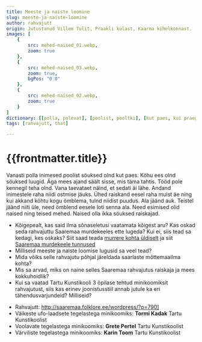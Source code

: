 ```yaml
---
title: Meeste ja naiste loomine
slug: meeste-ja-naiste-loomine
author: rahvajutt
origin: Jutustanud Villem Tulit, Praakli külast, Kaarma kihelkonnast.
images: [
    {
        src: mehed-naised_01.webp,
        zoom: true
    },
    {
        src: mehed-naised_03.webp,
        zoom: true,
        bgPos: "0 0"
    },
    {
        src: mehed-naised_02.webp, 
        zoom: true
    }
]
dictionary: [[polla, polevat], [poolist, pooltki], [kut paes, kui praegu], [äga mees, iga mees], [kennegil, kellelgi], [eesel(e), endal(e)], [kogu, kokku]]
tags: [rahvajutt, that]

---
```


<!-- Fotodeks kõigepealt need 3 tööd, ilma pealkirjata. -->
<!-- Siis kuhugile küsimus: Mis loo need 3 minikoomiksit saare murdes sinu arvates räägivad? -->

<h1 class="story-h1">
    {{frontmatter.title}}
</h1>

Vanasti polla inimesed poolist söuksed olnd kut paes. Köhu ees olnd söuksed luugid. Äga mees ajand säält sisse, mis täma tahtis. Tööd pole kennegil teha olnd. Vana taevataet näind, et sedati äi lähe.
Andand inimestele raha niidi ostmise jäuks. Ühed raiskand eesel raha muist äe ning kui akkand köhtu kogu ömblema, tulnd niidist puudus. Ala jäänd auk. Teistel jäänd niiti üle, need ömblend eesele loti senna ala. Need esimised olid naised ning teised mehed. Naised olla ikka söuksed raiskajad.

<story-author :author="frontmatter.author" :origin="frontmatter.origin" />

<story-dictionary :terms="frontmatter.dictionary" />


<details-wrapper summary="Mõtlemiseks ja arutlemiseks">

- Kõigepealt, kas said ilma sõnaseletusi vaatamata kõigest aru? Kas oskad seda rahvajuttu Saaremaa murdekeeles ette lugeda? Kui ei, siis tead sa kedagi, kes oskaks? Siit saad teada [murrere kohta üldiselt](https://www.youtube.com/watch?v=WVOHGtbSV28) ja siit [Saaremaa murdekeele tunnused](http://saaremaa.folklore.ee/wordpress/?page_id=907)
- Milliseid meeste ja naiste loomise lugusid sa veel tead?
- Mida võiks selle rahvajutu põhjal järeldada saarlaste mõttemaailma kohta?
- Mis sa arvad, miks on naine selles Saaremaa rahvajutus raiskaja ja mees kokkuhoidlik?
- Kui sa vaatad Tartu Kunstikooli 3 õpilase tehtud minikoomiksit rahvajutust, siis kas erinev joonistusstiil annab jutule ka eri tähendusvarjundeid? Milliseid?

</details-wrapper>


<details-wrapper summary="Allikad" class="text-sm" icon="IconSources">

- Rahvajutt: http://saaremaa.folklore.ee/wordpress/?p=790]
- Väikeste ufo-laadsete tegelastega minikoomiks: **Tormi Kadak** Tartu Kunstikoolist
- Voolavate tegelastega minikoomiks: **Grete Pertel** Tartu Kunstikoolist
- Värviliste tegelastega minikoomiks: **Karin Toom** Tartu Kunstikoolist

</details-wrapper>



